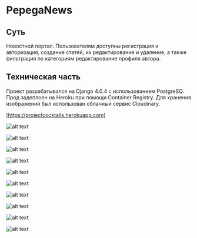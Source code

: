 # PepegaNews

## Суть
Новостной портал. Пользователям доступны регистрация и авторизация, создание статей, их редактирование и удаление, а также фильтрация по категориям редактирование профиля автора.

## Техническая часть
Проект разрабатывался на Django 4.0.4 с использованием PostgreSQ. Прод задеплоен на Heroku при помощи Container Registry. Для хранения изображений был использован облачный сервис Cloudinary.

[https://projectcocktails.herokuapp.com]

![alt text](https://res.cloudinary.com/dg2oekd3o/image/upload/v1654600961/readme/1_u9nzgg.png)

![alt text](https://res.cloudinary.com/dg2oekd3o/image/upload/v1654600960/readme/2_cp2n7o.png)

![alt text](https://res.cloudinary.com/dg2oekd3o/image/upload/v1654600960/readme/3_v9dvqy.png)

![alt text](https://res.cloudinary.com/dg2oekd3o/image/upload/v1654600961/readme/4_iguvy8.png)

![alt text](https://res.cloudinary.com/dg2oekd3o/image/upload/v1654601086/readme/10_toci3h.png)

![alt text](https://res.cloudinary.com/dg2oekd3o/image/upload/v1654600961/readme/7_qr5cge.png)

![alt text](https://res.cloudinary.com/dg2oekd3o/image/upload/v1654600961/readme/8_nlj3bd.png)

![alt text](https://res.cloudinary.com/dg2oekd3o/image/upload/v1654600961/readme/6_tzij09.png)

![alt text](https://res.cloudinary.com/dg2oekd3o/image/upload/v1654600960/readme/9_s1jftj.png)

![alt text](https://res.cloudinary.com/dg2oekd3o/image/upload/v1654601201/readme/11_h0as3e.png)
